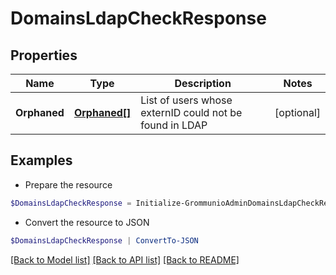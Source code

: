 # DomainsLdapCheckResponse
## Properties

Name | Type | Description | Notes
------------ | ------------- | ------------- | -------------
**Orphaned** | [**Orphaned[]**](Orphaned.md) | List of users whose externID could not be found in LDAP | [optional] 

## Examples

- Prepare the resource
```powershell
$DomainsLdapCheckResponse = Initialize-GrommunioAdminDomainsLdapCheckResponse  -Orphaned null
```

- Convert the resource to JSON
```powershell
$DomainsLdapCheckResponse | ConvertTo-JSON
```

[[Back to Model list]](../README.md#documentation-for-models) [[Back to API list]](../README.md#documentation-for-api-endpoints) [[Back to README]](../README.md)

